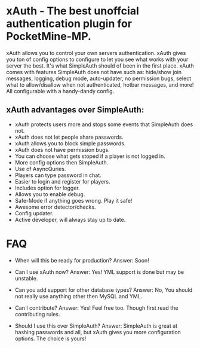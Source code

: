 # xAuth - The best unoffcial authentication plugin for PocketMine-MP.
xAuth allows you to control your own servers authentication. xAuth gives you ton of config options to configure to let you see what works with your server the best. It's what SimpleAuth should of been in the first place. xAuth comes with features SimpleAuth does not have such as: hide/show join messages, logging, debug mode, auto-updater, no permission bugs, select what to allow/disallow when not authenticated, hotbar messages, and more! All configurable with a handy-dandy config.

## xAuth advantages over SimpleAuth:
- xAuth protects users more and stops some events that SimpleAuth does not.
- xAuth does not let people share passwords.
- xAuth allows you to block simple passwords.
- xAuth does not have permission bugs.
- You can choose what gets stoped if a player is not logged in.
- More config options then SimpleAuth.
- Use of AsyncQuries.
- Players can type password in chat.
- Easier to login and register for players.
- Includes option for logger.
- Allows you to enable debug.
- Safe-Mode if anything goes wrong. Play it safe!
- Awesome error detector/checks.
- Config updater.
- Active developer, will always stay up to date.

# FAQ
- When will this be ready for production?
Answer: Soon!

- Can I use xAuth now?
Answer: Yes! YML support is done but may be unstable.

- Can you add support for other database types?
Answer: No, You should not really use anything other then MySQL and YML.

- Can I contribute?
Answer: Yes! Feel free too. Though first read the contributing rules.

- Should I use this over SimpleAuth?
Answer: SimpleAuth is great at hashing passwords and all, but xAuth gives you more configuration options. The choice is yours!

